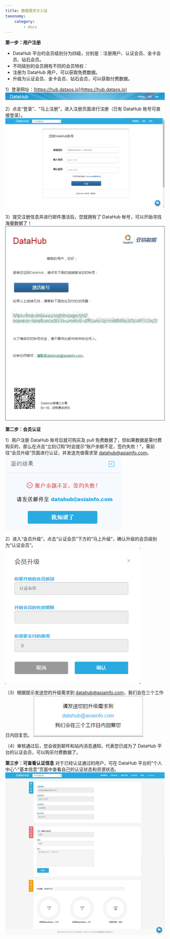 ```yaml
---
title: 数据需求方入驻
taxonomy:
    category:
        - docs
---
```


**第一步：用户注册**

- DataHub 平台的会员级别分为四级，分别是：注册用户、认证会员、金卡会员、钻石会员。
- 不同级别的会员拥有不同的会员特权：
 - 注册为 DataHub 用户，可以获取免费数据。
 - 升级为认证会员、金卡会员、钻石会员，可以获取付费数据。

1）登录网址：[https://hub.dataos.io](https://hub.dataos.io)
![](login.png)

2）点击“登录”、“马上注册”，进入注册页面进行注册（已有 DataHub 账号可直接登录）。
![](register.png)

3）提交注册信息并进行邮件激活后，您就拥有了 DataHub 帐号，可以开始寻找海量数据了！
![](activat.jpg)
 

**第二步：会员认证**

1）用户注册 DataHub 账号后就可购买及 pull 免费数据了，但如果数据是需付费购买的，那么在点击“立刻订购”时会提示“账户余额不足，签约失败！”，需前往“会员升级”页面进行认证，并发送充值需求至 datahub@asiainfo.com。
![](lack_of_balance.png)

2）进入“会员升级”，点击“认证会员”下方的“马上升级”，确认升级的会员级别为“认证会员”。
![](verified_member.png)

（3）根据提示发送您的升级需求到 datahub@asiainfo.com，我们会在三个工作日内回复您。
![](upgrade_mail.png)
 
（4）审核通过后，您会收到邮件和站内消息通知，代表您已成为了 DataHub 平台的认证会员，可以购买付费数据了。


**第三步：可查看认证信息**
对于已经认证通过的用户，可在 DataHub 平台的“个人中心”-“基本信息”页面中查看自己的认证状态和资源状态。
![](resource.jpg)
